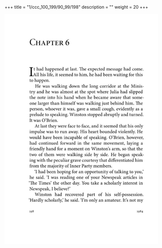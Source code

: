 +++
title = "1/ccc_100_199/90_99/198"
description = ""
weight = 20
+++

<img class="center-fit-jpg" src="/jpg_/out_jpg_1984__198.jpg" ></img>

